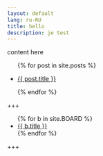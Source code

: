 ```yaml
---
layout: default
lang: ru-RU
title: hello
description: je test
---
```


content here

<ul class="entries">
  {% for post in site.posts %}
 
  <li>
    <a href="{{ post.url }}">
      <p>{{ post.title }}</p>
    </a>
  </li>
 
  {% endfor %}
</ul>
+++
<ul>
  {% for b in site.BOARD %}
    <li><a href="{{ b.permalink }}">
      {{ b.title }}
      </a></li>
  {% endfor %}
</ul>
+++
